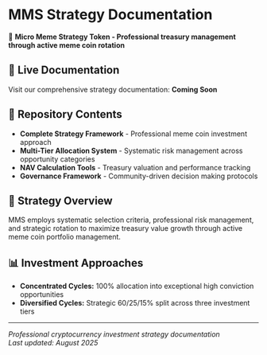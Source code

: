 # MMS Strategy Documentation

🚀 **Micro Meme Strategy Token - Professional treasury management through active meme coin rotation**

## 📖 Live Documentation
Visit our comprehensive strategy documentation: **Coming Soon**

## 📁 Repository Contents
- **Complete Strategy Framework** - Professional meme coin investment approach
- **Multi-Tier Allocation System** - Systematic risk management across opportunity categories  
- **NAV Calculation Tools** - Treasury valuation and performance tracking
- **Governance Framework** - Community-driven decision making protocols

## 🎯 Strategy Overview
MMS employs systematic selection criteria, professional risk management, and strategic rotation to maximize treasury value growth through active meme coin portfolio management.

## 📊 Investment Approaches
- **Concentrated Cycles:** 100% allocation into exceptional high conviction opportunities
- **Diversified Cycles:** Strategic 60/25/15% split across three investment tiers

---
*Professional cryptocurrency investment strategy documentation*  
*Last updated: August 2025*
